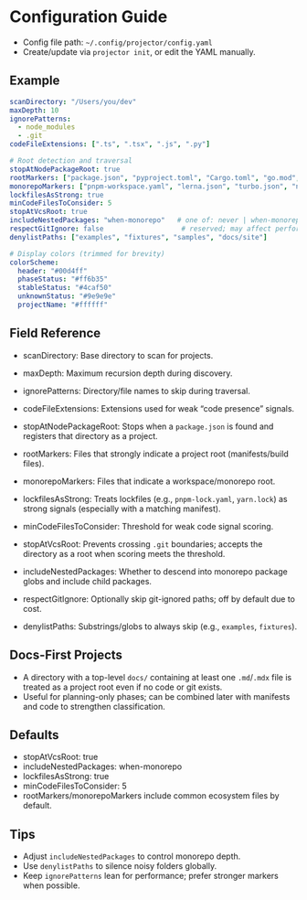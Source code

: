 # Configuration Guide

- Config file path: `~/.config/projector/config.yaml`
- Create/update via `projector init`, or edit the YAML manually.

## Example
```yaml
scanDirectory: "/Users/you/dev"
maxDepth: 10
ignorePatterns:
  - node_modules
  - .git
codeFileExtensions: [".ts", ".tsx", ".js", ".py"]

# Root detection and traversal
stopAtNodePackageRoot: true
rootMarkers: ["package.json", "pyproject.toml", "Cargo.toml", "go.mod", "composer.json", "pom.xml", "build.gradle", "settings.gradle", "CMakeLists.txt", "Makefile", "Gemfile"]
monorepoMarkers: ["pnpm-workspace.yaml", "lerna.json", "turbo.json", "nx.json", "go.work"]
lockfilesAsStrong: true
minCodeFilesToConsider: 5
stopAtVcsRoot: true
includeNestedPackages: "when-monorepo"   # one of: never | when-monorepo | always
respectGitIgnore: false                   # reserved; may affect performance
denylistPaths: ["examples", "fixtures", "samples", "docs/site"]

# Display colors (trimmed for brevity)
colorScheme:
  header: "#00d4ff"
  phaseStatus: "#ff6b35"
  stableStatus: "#4caf50"
  unknownStatus: "#9e9e9e"
  projectName: "#ffffff"
```

## Field Reference
- scanDirectory: Base directory to scan for projects.
- maxDepth: Maximum recursion depth during discovery.
- ignorePatterns: Directory/file names to skip during traversal.
- codeFileExtensions: Extensions used for weak “code presence” signals.

- stopAtNodePackageRoot: Stops when a `package.json` is found and registers that directory as a project.
- rootMarkers: Files that strongly indicate a project root (manifests/build files).
- monorepoMarkers: Files that indicate a workspace/monorepo root.
- lockfilesAsStrong: Treats lockfiles (e.g., `pnpm-lock.yaml`, `yarn.lock`) as strong signals (especially with a matching manifest).
- minCodeFilesToConsider: Threshold for weak code signal scoring.
- stopAtVcsRoot: Prevents crossing `.git` boundaries; accepts the directory as a root when scoring meets the threshold.
- includeNestedPackages: Whether to descend into monorepo package globs and include child packages.
- respectGitIgnore: Optionally skip git-ignored paths; off by default due to cost.
- denylistPaths: Substrings/globs to always skip (e.g., `examples`, `fixtures`).

## Docs-First Projects
- A directory with a top-level `docs/` containing at least one `.md`/`.mdx` file is treated as a project root even if no code or git exists.
- Useful for planning-only phases; can be combined later with manifests and code to strengthen classification.

## Defaults
- stopAtVcsRoot: true
- includeNestedPackages: when-monorepo
- lockfilesAsStrong: true
- minCodeFilesToConsider: 5
- rootMarkers/monorepoMarkers include common ecosystem files by default.

## Tips
- Adjust `includeNestedPackages` to control monorepo depth.
- Use `denylistPaths` to silence noisy folders globally.
- Keep `ignorePatterns` lean for performance; prefer stronger markers when possible.
